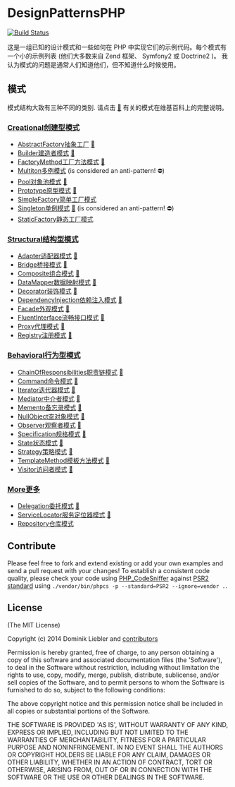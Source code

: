 # DesignPatternsPHP

[![Build Status](https://travis-ci.org/domnikl/DesignPatternsPHP.png?branch=master)](https://travis-ci.org/domnikl/DesignPatternsPHP)

这是一组已知的设计模式和一些如何在 PHP 中实现它们的示例代码。每个模式有一个小的示例列表 (他们大多数来自 Zend 框架、 Symfony2 或 Doctrine2 )。
我认为模式的问题是通常人们知道他们，但不知道什么时候使用。

## 模式

模式结构大致有三种不同的类别. 请点击 [:notebook:](http://en.wikipedia.org/wiki/Software_design_pattern) 有关的模式在维基百科上的完整说明。

### [Creational创建型模式](Creational)

* [AbstractFactory抽象工厂](Creational/AbstractFactory) [:notebook:](http://en.wikipedia.org/wiki/Abstract_factory_pattern)
* [Builder建造者模式](Creational/Builder) [:notebook:](http://en.wikipedia.org/wiki/Builder_pattern)
* [FactoryMethod工厂方法模式](Creational/FactoryMethod) [:notebook:](http://en.wikipedia.org/wiki/Factory_method_pattern)
* [Multiton多例模式](Creational/Multiton) (is considered an anti-pattern! :no_entry:)
* [Pool对象池模式](Creational/Pool) [:notebook:](http://en.wikipedia.org/wiki/Object_pool_pattern)
* [Prototype原型模式](Creational/Prototype) [:notebook:](http://en.wikipedia.org/wiki/Prototype_pattern)
* [SimpleFactory简单工厂模式](Creational/SimpleFactory)
* [Singleton单例模式](Creational/Singleton) [:notebook:](http://en.wikipedia.org/wiki/Singleton_pattern) (is considered an anti-pattern! :no_entry:)
* [StaticFactory静态工厂模式](Creational/StaticFactory)

### [Structural结构型模式](Structural)

* [Adapter适配器模式](Structural/Adapter) [:notebook:](http://en.wikipedia.org/wiki/Adapter_pattern)
* [Bridge桥接模式](Structural/Bridge) [:notebook:](http://en.wikipedia.org/wiki/Bridge_pattern)
* [Composite组合模式](Structural/Composite) [:notebook:](http://en.wikipedia.org/wiki/Composite_pattern)
* [DataMapper数据映射模式](Structural/DataMapper) [:notebook:](http://en.wikipedia.org/wiki/Data_mapper_pattern)
* [Decorator装饰模式](Structural/Decorator) [:notebook:](http://en.wikipedia.org/wiki/Decorator_pattern)
* [DependencyInjection依赖注入模式](Structural/DependencyInjection) [:notebook:](http://en.wikipedia.org/wiki/Dependency_injection)
* [Facade外观模式](Structural/Facade) [:notebook:](http://en.wikipedia.org/wiki/Facade_pattern)
* [FluentInterface流畅接口模式](Structural/FluentInterface) [:notebook:](http://en.wikipedia.org/wiki/Fluent_interface)
* [Proxy代理模式](Structural/Proxy) [:notebook:](http://en.wikipedia.org/wiki/Proxy_pattern)
* [Registry注册模式](Structural/Registry) [:notebook:](http://en.wikipedia.org/wiki/Service_locator_pattern)

### [Behavioral行为型模式](Behavioral)

* [ChainOfResponsibilities职责链模式](Behavioral/ChainOfResponsibilities) [:notebook:](http://en.wikipedia.org/wiki/Chain_of_responsibility_pattern)
* [Command命令模式](Behavioral/Command) [:notebook:](http://en.wikipedia.org/wiki/Command_pattern)
* [Iterator迭代器模式](Behavioral/Iterator) [:notebook:](http://en.wikipedia.org/wiki/Iterator_pattern)
* [Mediator中介者模式](Behavioral/Mediator) [:notebook:](http://en.wikipedia.org/wiki/Mediator_pattern)
* [Memento备忘录模式](Behavioral/Memento) [:notebook:](http://en.wikipedia.org/wiki/Memento_pattern)
* [NullObject空对象模式](Behavioral/NullObject) [:notebook:](http://en.wikipedia.org/wiki/Null_Object_pattern)
* [Observer观察者模式](Behavioral/Observer) [:notebook:](http://en.wikipedia.org/wiki/Observer_pattern)
* [Specification规格模式](Behavioral/Specification) [:notebook:](http://en.wikipedia.org/wiki/Specification_pattern)
* [State状态模式](Behavioral/State) [:notebook:](http://en.wikipedia.org/wiki/State_pattern)
* [Strategy策略模式](Behavioral/Strategy) [:notebook:](http://en.wikipedia.org/wiki/Strategy_pattern)
* [TemplateMethod模板方法模式](Behavioral/TemplateMethod) [:notebook:](http://en.wikipedia.org/wiki/Template_method_pattern)
* [Visitor访问者模式](Behavioral/Visitor) [:notebook:](http://en.wikipedia.org/wiki/Visitor_pattern)

### [More更多](More)
* [Delegation委托模式](More/Delegation) [:notebook:](http://en.wikipedia.org/wiki/Delegation_pattern)
* [ServiceLocator服务定位器模式](More/ServiceLocator) [:notebook:](http://en.wikipedia.org/wiki/Service_locator_pattern)
* [Repository仓库模式](More/Repository)

## Contribute

Please feel free to fork and extend existing or add your own examples and send a pull request with your changes!
To establish a consistent code quality, please check your code using [PHP_CodeSniffer](https://github.com/squizlabs/PHP_CodeSniffer) against [PSR2 standard](https://github.com/php-fig/fig-standards/blob/master/accepted/PSR-2-coding-style-guide.md) using `./vendor/bin/phpcs -p --standard=PSR2 --ignore=vendor .`.

## License

(The MIT License)

Copyright (c) 2014 Dominik Liebler and [contributors](https://github.com/domnikl/DesignPatternsPHP/graphs/contributors)

Permission is hereby granted, free of charge, to any person obtaining
a copy of this software and associated documentation files (the
'Software'), to deal in the Software without restriction, including
without limitation the rights to use, copy, modify, merge, publish,
distribute, sublicense, and/or sell copies of the Software, and to
permit persons to whom the Software is furnished to do so, subject to
the following conditions:

The above copyright notice and this permission notice shall be
included in all copies or substantial portions of the Software.

THE SOFTWARE IS PROVIDED 'AS IS', WITHOUT WARRANTY OF ANY KIND,
EXPRESS OR IMPLIED, INCLUDING BUT NOT LIMITED TO THE WARRANTIES OF
MERCHANTABILITY, FITNESS FOR A PARTICULAR PURPOSE AND NONINFRINGEMENT.
IN NO EVENT SHALL THE AUTHORS OR COPYRIGHT HOLDERS BE LIABLE FOR ANY
CLAIM, DAMAGES OR OTHER LIABILITY, WHETHER IN AN ACTION OF CONTRACT,
TORT OR OTHERWISE, ARISING FROM, OUT OF OR IN CONNECTION WITH THE
SOFTWARE OR THE USE OR OTHER DEALINGS IN THE SOFTWARE.
